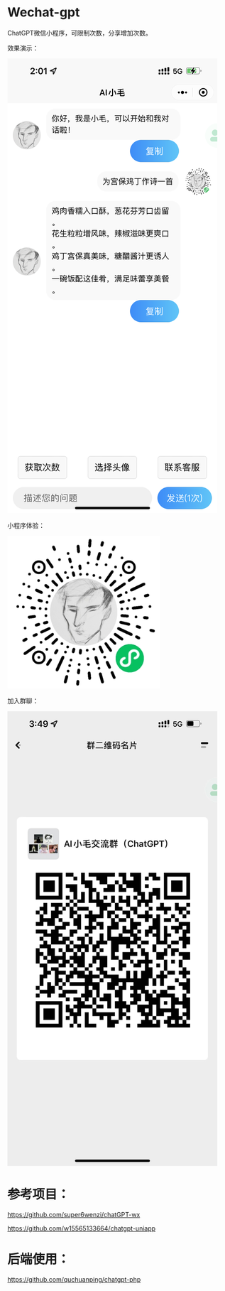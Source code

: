 # Wechat-gpt
ChatGPT微信小程序，可限制次数，分享增加次数。

效果演示：

![演示](/img/xiaoguo.PNG)

小程序体验：

![体验](/img/appcode.jpeg)

加入群聊：

![群聊二维码](/img/qrcode1.png)

# 参考项目：

https://github.com/super6wenzi/chatGPT-wx

https://github.com/w15565133664/chatgpt-uniapp

# 后端使用：

https://github.com/quchuanping/chatgpt-php
